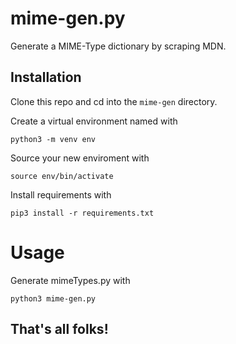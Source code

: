 # mime-gen.py

Generate a MIME-Type dictionary by scraping MDN.

## Installation
Clone this repo and cd into the `mime-gen` directory.

Create a virtual environment named with 

    python3 -m venv env

Source your new enviroment with

    source env/bin/activate

Install requirements with
    
    pip3 install -r requirements.txt

# Usage
Generate mimeTypes.py with

    python3 mime-gen.py

## That's all folks!
